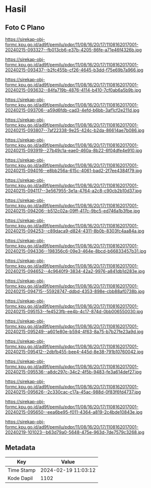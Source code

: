 # Hasil

## Foto C Plano

https://sirekap-obj-formc.kpu.go.id/ad9f/pemilu/pdpr/11/08/16/20/17/1108162017001-20240215-093327--fb013cb6-e37b-4205-86fe-a71e46f4326b.jpg

https://sirekap-obj-formc.kpu.go.id/ad9f/pemilu/pdpr/11/08/16/20/17/1108162017001-20240215-093437--b2fc455b-cf26-4645-b3dd-f75e69b7a966.jpg

https://sirekap-obj-formc.kpu.go.id/ad9f/pemilu/pdpr/11/08/16/20/17/1108162017001-20240215-093632--84fa719b-4876-4114-b410-7cf0ab6a5b9b.jpg

https://sirekap-obj-formc.kpu.go.id/ad9f/pemilu/pdpr/11/08/16/20/17/1108162017001-20240215-093706--a59d6fdb-cad3-4efd-b6bb-3af1cf2e211d.jpg

https://sirekap-obj-formc.kpu.go.id/ad9f/pemilu/pdpr/11/08/16/20/17/1108162017001-20240215-093807--7af22338-9e25-424c-b2da-86614ae7b086.jpg

https://sirekap-obj-formc.kpu.go.id/ad9f/pemilu/pdpr/11/08/16/20/17/1108162017001-20240215-093919--27b49c1a-eae0-460a-8b22-6f04dfe4e910.jpg

https://sirekap-obj-formc.kpu.go.id/ad9f/pemilu/pdpr/11/08/16/20/17/1108162017001-20240215-094016--e8bb256a-615c-4061-bad2-2f7ee4384f79.jpg

https://sirekap-obj-formc.kpu.go.id/ad9f/pemilu/pdpr/11/08/16/20/17/1108162017001-20240215-094117--3e567955-3e1a-4764-a2c8-c90cb2b10d37.jpg

https://sirekap-obj-formc.kpu.go.id/ad9f/pemilu/pdpr/11/08/16/20/17/1108162017001-20240215-094206--b512c02a-09ff-417c-9bc5-ed746a1b3fbe.jpg

https://sirekap-obj-formc.kpu.go.id/ad9f/pemilu/pdpr/11/08/16/20/17/1108162017001-20240215-094253--c89daca9-d824-4311-8b0b-8303fc4aa84a.jpg

https://sirekap-obj-formc.kpu.go.id/ad9f/pemilu/pdpr/11/08/16/20/17/1108162017001-20240215-094336--198356c6-09e3-464e-8bcd-b66833457b31.jpg

https://sirekap-obj-formc.kpu.go.id/ad9f/pemilu/pdpr/11/08/16/20/17/1108162017001-20240215-094652--4c9640f9-3834-42a2-9976-a841db1d283e.jpg

https://sirekap-obj-formc.kpu.go.id/ad9f/pemilu/pdpr/11/08/16/20/17/1108162017001-20240215-094715--55928747-ddbd-4353-898e-cbb88af0738b.jpg

https://sirekap-obj-formc.kpu.go.id/ad9f/pemilu/pdpr/11/08/16/20/17/1108162017001-20240215-095153--fe4523fb-ee4b-4c17-874d-0bb006550030.jpg

https://sirekap-obj-formc.kpu.go.id/ad9f/pemilu/pdpr/11/08/16/20/17/1108162017001-20240215-095249--a601e80e-b594-4f63-8a75-b7b27fe23a9d.jpg

https://sirekap-obj-formc.kpu.go.id/ad9f/pemilu/pdpr/11/08/16/20/17/1108162017001-20240215-095412--2dbfb455-bee4-445d-8e38-791b10760042.jpg

https://sirekap-obj-formc.kpu.go.id/ad9f/pemilu/pdpr/11/08/16/20/17/1108162017001-20240215-095536--a8dc297c-34c2-4f5b-9483-fe3a614def27.jpg

https://sirekap-obj-formc.kpu.go.id/ad9f/pemilu/pdpr/11/08/16/20/17/1108162017001-20240215-095626--2c330cac-c17a-45ac-988d-0f83f6fd4737.jpg

https://sirekap-obj-formc.kpu.go.id/ad9f/pemilu/pdpr/11/08/16/20/17/1108162017001-20240215-095650--eea6be95-f011-4364-a819-2c4bde10843e.jpg

https://sirekap-obj-formc.kpu.go.id/ad9f/pemilu/pdpr/11/08/16/20/17/1108162017001-20240219-101023--b63d79a0-5648-475e-963d-7de7579c3268.jpg


## Metadata

| Key        | Value               |
| ---------- | ------------------- |
| Time Stamp | 2024-02-19 11:03:12 |
| Kode Dapil | 1102                |




